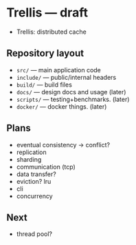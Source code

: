# Trellis — draft

- Trellis: distributed cache

Repository layout
---------------------------------

- `src/` — main application code
- `include/` — public/internal headers
- `build/` — build files
- `docs/` — design docs and usage (later)
- `scripts/` — testing+benchmarks. (later)
- `docker/` — docker things. (later)

Plans
--------------------

- eventual consistency -> conflict?
- replication
- sharding
- communication (tcp)
- data transfer?
- eviction? lru
- cli
- concurrency

Next
--------------------

- thread pool?